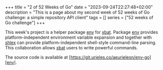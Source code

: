 +++
title = "2 of 52 Weeks of Go"
date = "2023-09-24T22:27:48+02:00"
description = "This is a page about my second week of 52 weeks of Go challenge: a simple repository API client"
tags = []
series = ["52 weeks of Go challenge"]
+++

This week's project is a helper package [env] for [xbat].
Package [env] provides platform-independent environment variable expansion and 
together with [shlex] can provide platform-independent shell-style command-line parsing.
This collaboration allows [xbat] users to write powerful commands.

The source code is available at [https://git.urieles.co/aeurielesn/env-go][env].

[env]: https://git.urieles.co/aeurielesn/env-go
[xbat]: https://git.urieles.co/aeurielesn/xbat-go
[shlex]: https://pkg.go.dev/github.com/google/shlex
